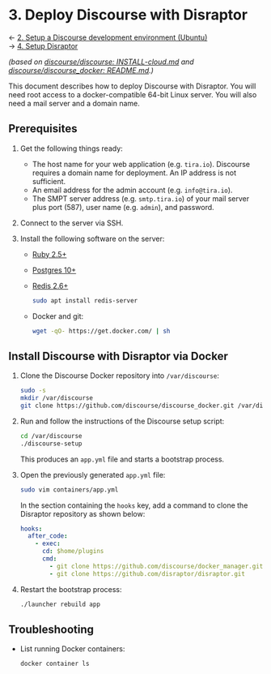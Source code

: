 # 3. Deploy Discourse with Disraptor
&larr; [2. Setup a Discourse development environment (Ubuntu)]([/docs/what-is-disraptor.md](/docs/setup-a-discourse-development-environment-ubuntu.md))<br/>
&rarr; [4. Setup Disraptor](/docs/setup-disraptor.md)

*(based on [discourse/discourse: INSTALL-cloud.md](https://github.com/discourse/discourse/blob/master/docs/INSTALL-cloud.md) and [discourse/discourse_docker: README.md](https://github.com/discourse/discourse_docker/blob/master/README.md).)*

This document describes how to deploy Discourse with Disraptor. You will need root access to a docker-compatible 64-bit Linux server. You will also need a mail server and a domain name.



## Prerequisites

1. Get the following things ready:

   - The host name for your web application (e.g. `tira.io`). Discourse requires a domain name for deployment. An IP address is not sufficient.
   - An email address for the admin account (e.g. `info@tira.io`).
   - The SMPT server address (e.g. `smtp.tira.io`) of your mail server plus port (587), user name (e.g. `admin`), and password.

2. Connect to the server via SSH.
3. Install the following software on the server:

   - [Ruby 2.5+](https://www.ruby-lang.org/en/downloads/)
   - [Postgres 10+](https://www.postgresql.org/download/)
   - [Redis 2.6+](https://redis.io/download)

     ```sh
     sudo apt install redis-server
     ```

   - Docker and git:

     ```sh
     wget -qO- https://get.docker.com/ | sh
     ```



## Install Discourse with Disraptor via Docker

1. Clone the Discourse Docker repository into `/var/discourse`:

   ```sh
   sudo -s
   mkdir /var/discourse
   git clone https://github.com/discourse/discourse_docker.git /var/discourse
   ```

2. Run and follow the instructions of the Discourse setup script:

   ```sh
   cd /var/discourse
   ./discourse-setup
   ```

   This produces an `app.yml` file and starts a bootstrap process.

3. Open the previously generated `app.yml` file:

   ```sh
   sudo vim containers/app.yml
   ```

   In the section containing the `hooks` key, add a command to clone the Disraptor repository as shown below:

   ```yaml
   hooks:
     after_code:
       - exec:
         cd: $home/plugins
         cmd:
           - git clone https://github.com/discourse/docker_manager.git
           - git clone https://github.com/disraptor/disraptor.git
   ```

4. Restart the bootstrap process:

   ```sh
   ./launcher rebuild app
   ```



## Troubleshooting

- List running Docker containers:

  ```sh
  docker container ls
  ```
